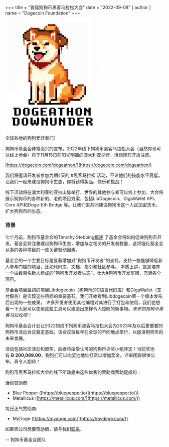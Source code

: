 +++
title = "首届狗狗币黑客马拉松大会"
date = "2022-09-08"
[ author ]
  name = "Dogecoin Foundation"
+++


<img src="/dogeathon-logo.png" class='center' width='300'/>

全球各地的狗狗爱好者们!

狗狗币基金会非常高兴的宣布，2022年线下狗狗币黑客马拉松大会（当然你也可以线上参会）将于11月15日在阳光明媚的澳大利亚举行，活动现在开放注册。

[https://dogecoin.com/dogeathon/](https://dogecoin.com/dogeathon/)

我们将邀请开发者参加为期4天的 #黑客马拉松 活动，不论他们的技能水平高低。让我们一起来建设狗狗币生态，你将获得奖品、快乐和挑战！

线下活动将在澳大利亚的亚拉山脉举行，世界的其他参与者可以线上参加。大会将展示狗狗币的各种新的、老的项目方案，包括LibDogecoin、GigaWallet API、Core API和Doge-Eth Bridge 等。让我们来共同建设狗狗币这一人民加密货币，扩大狗狗币的生态。

### 背景

七个月前，狗狗币基金会的Timothy Stebbing[概述](https://foundation.dogecoin.com/blog/2022-02-15-tjstebbing/) 了基金会将如何促进狗狗币开发，基金会将注重建设狗狗币生态，增加与之相关的开发者数量，这将强化基金会从事的各种项目的一些关键驱动因素。

基金会的一个主要目标是显著增加对“狗狗币开发者”的支持，支持一些能够降低新人参与门槛的项目，比如代码库、文档、指引和社区参与。 本质上讲，就是培育一个由数百名新人组成的“狗狗币开发者生态”，壮大#狗狗币开发军团，充满各个项目。

基金会项目最初的项目Libdogecoin（狗狗币的C语言代码库）和GigaWallet（支付服务）是实现这些目标的重要基石。我们开始看到Libdogecoin第一个版本发布后出现的一些成果，
许多开发者使用其他编程对其进行了打包和使用，我们也想看一下大家可以使用这些工具可以建造出怎样令人惊叹的新事物。*来参加狗狗币黑客马拉松吧！*

狗狗币基金会计划让2022的线下狗狗币黑客马拉松大会为2023年及以后更重要的狗狗币活动会议奠定基础，该会议将每年在全球的不同地点举行，以促进狗狗币的未来发展。

活动包括社区活动和颁奖，后者将由受认可的狗狗币评奖小组评定！当前奖池有 **Ð 200,069.00**，狗狗们可以向奖池地址打赏以增加奖金。评审团将很快公布，真令人期待！

狗狗币黑客马拉松大会的线下所动是由这些优秀的赞助商赞助促成的：

活动赞助商:

- Blue Pepper ([https://bluepepper.io/](https://bluepepper.io/))
- Metallicus ([https://metallicus.com/](https://metallicus.com/))

每日正气赞助商:

- MyDoge ([https://mydoge.com/](https://mydoge.com/))

如果贵公司想要赞助商，请与我们[联系](mailto:events@dogecoin.com).


-- 狗狗币基金会团队
